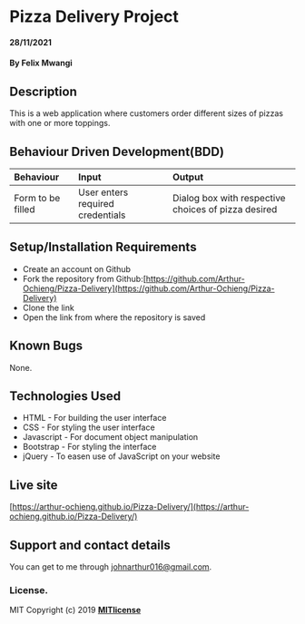 # Pizza Delivery Project
#### 28/11/2021
#### By **Felix Mwangi**
## Description
This is a web application where customers order different sizes of pizzas with one or more toppings. 
## Behaviour Driven Development(BDD)
|Behaviour| Input| Output|
|:--------|:-----|:------|
|Form to be filled| User enters required credentials| Dialog box with respective choices of pizza desired|
## Setup/Installation Requirements
* Create an account on Github
* Fork the repository from Github:[https://github.com/Arthur-Ochieng/Pizza-Delivery](https://github.com/Arthur-Ochieng/Pizza-Delivery)
* Clone the link
* Open the link from where the repository is saved
## Known Bugs
None.
## Technologies Used
* HTML - For building the user interface
* CSS - For styling the user interface
* Javascript - For document object manipulation
* Bootstrap - For styling the interface
* jQuery - To easen use of JavaScript on your website
## Live site
[https://arthur-ochieng.github.io/Pizza-Delivery/](https://arthur-ochieng.github.io/Pizza-Delivery/)
## Support and contact details
You can get to me through johnarthur016@gmail.com.
### License.
MIT Copyright (c) 2019 **[MITlicense](LICENSE)**
